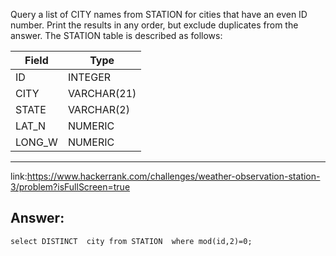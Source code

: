 Query a list of CITY names from STATION for cities that have an even ID number. Print the results in any order, but exclude duplicates from the answer.
The STATION table is described as follows:

| Field       |   Type     |
|-------------|------------|
| ID          | INTEGER    |
| CITY        | VARCHAR(21)|
| STATE       | VARCHAR(2) |
| LAT_N       | NUMERIC    |
| LONG_W      | NUMERIC    |
---
link:https://www.hackerrank.com/challenges/weather-observation-station-3/problem?isFullScreen=true
<h2>Answer:</h2>
<code>select DISTINCT  city from STATION  where mod(id,2)=0;</code>
